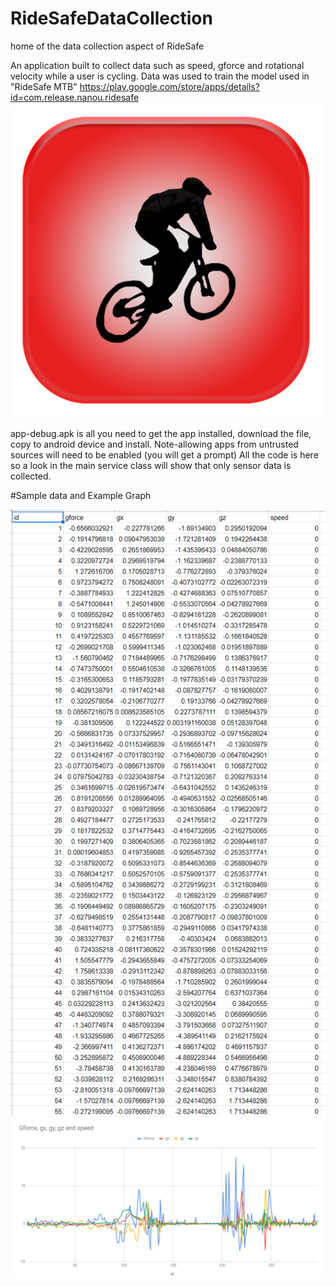 # RideSafeDataCollection
home of the data collection aspect of RideSafe

An application built to collect data such as speed, gforce and rotational velocity while a user is cycling.
Data was used to train the model used in "RideSafe MTB"   https://play.google.com/store/apps/details?id=com.release.nanou.ridesafe
![Screenshot](icon.png)



app-debug.apk is all you need to get the app installed, download the file, copy to android device and install. 
Note-allowing apps from untrusted sources will need to be enabled (you will get a prompt)  All the code is here so a look in the main service class will show that only sensor data is collected.

#Sample data and Example Graph

![Screenshot](data.png)
![Screenshot](graph.png)




